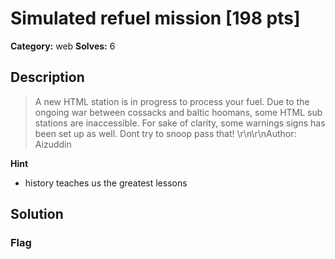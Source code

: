 # Simulated refuel mission [198 pts]

**Category:** web
**Solves:** 6

## Description
>A new HTML station is in progress to process your fuel. Due to the ongoing war between cossacks and baltic hoomans, some HTML sub stations are inaccessible. For sake of clarity, some warnings signs has been set up as well. Dont try to snoop pass that! \r\n\r\nAuthor: Aizuddin

**Hint**
* history teaches us the greatest lessons

## Solution

### Flag

